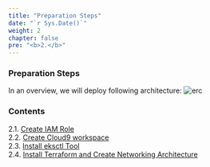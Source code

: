 ```yaml
---
title: "Preparation Steps"
date: "`r Sys.Date()`"
weight: 2
chapter: false
pre: "<b>2.</b>"
---
```


### Preparation Steps

In an overview, we will deploy following architecture:
![erc](/images/eks.png)

### Contents
2.1. [Create IAM Role](2.1-createiam/) \
2.2. [Create Cloud9 workspace](2.2-createcloud9/) \
2.3. [Install eksctl Tool](2.3-kubernetestools/) \
2.4. [Install Terraform and Create Networking Architecture](2.4-createnetworkingarchitecure/)
